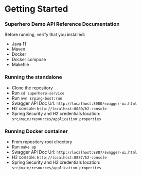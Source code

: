 # Getting Started

### Superhero Demo API Reference Documentation

Before running, verify that you installed:
* Java 11
* Maven
* Docker
* Docker compose
* Makefile

### Running the standalone
* Clone the repository
* Run `cd superhero-service`
* Run `mvn srping-boot:run`
* Swagger API Doc Url: `http://localhost:8080/swagger-ui.html`
* H2 console: `http://localhost:8080/h2-console`
* Spring Security and H2 credentials location: `src/main/resources/application.properties`

### Running Docker container ###
* From repository root directory
* Run `make up`
* Swagger API Doc Url: `http://localhost:8887/swagger-ui.html`
* H2 console: `http://localhost:8887/h2-console`
* Spring Security and H2 credentials location: `src/main/resources/application.properties`